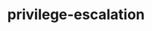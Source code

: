 ---
layout: posts_by_category
categories: privilege-escalation
title: privilege-escalation
permalink: /category/privilege-escalation
---